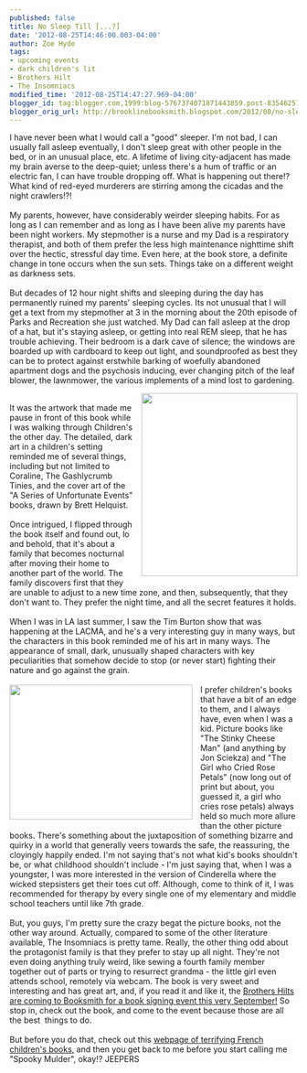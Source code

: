 ```yaml
---
published: false
title: No Sleep Till [...?]
date: '2012-08-25T14:46:00.003-04:00'
author: Zoe Hyde
tags:
- upcoming events
- dark children's lit
- Brothers Hilt
- The Insomniacs
modified_time: '2012-08-25T14:47:27.969-04:00'
blogger_id: tag:blogger.com,1999:blog-5767374071871443859.post-835462578798017140
blogger_orig_url: http://brooklinebooksmith.blogspot.com/2012/08/no-sleep-till.html
---
```


I have never been what I would call a "good" sleeper. I'm not bad, I can usually fall asleep eventually, I don't sleep great with other people in the bed, or in an unusual place, etc. A lifetime of living city-adjacent has made my brain averse to the deep-quiet; unless there's a hum of traffic or an electric fan, I can have trouble dropping off. What is happening out there!? What kind of red-eyed murderers are stirring among the cicadas and the night crawlers!?!<br /><br />My parents, however, have considerably weirder sleeping habits. For as long as I can remember and as long as I have been alive my parents have been night workers. My stepmother is a nurse and my Dad is a respiratory therapist, and both of them prefer the less high maintenance nighttime shift over the hectic, stressful day time. Even here, at the book store, a definite change in tone occurs when the sun sets. Things take on a different weight as darkness sets. <br /><br />But&nbsp;decades of 12 hour night shifts and sleeping during the day has permanently ruined my parents' sleeping cycles. Its&nbsp;not unusual&nbsp;that I will get a text from my stepmother at 3 in the morning about the 20th episode of Parks and Recreation she just watched. My Dad can fall asleep at the drop of a hat, but it's staying asleep, or getting into real REM sleep, that he has trouble achieving. Their bedroom is a dark cave of silence; the windows are boarded up with cardboard to keep out light, and soundproofed as best they can be to protect against erstwhile barking of woefully abandoned apartment dogs and the psychosis inducing, ever changing pitch of the leaf blower, the lawnmower, the various&nbsp;implements&nbsp;of a mind lost to gardening.<br /><div class="separator" style="clear: both; text-align: center;"><a href="http://media.tumblr.com/tumblr_lvb0fvNptf1qzploi.jpg" imageanchor="1" style="clear: right; float: right; margin-bottom: 1em; margin-left: 1em;"><img border="0" height="320" src="http://media.tumblr.com/tumblr_lvb0fvNptf1qzploi.jpg" width="273" /></a></div><br />It was the artwork that made me pause in front of this book while I was walking through Children's the other day. The detailed, dark art in a children's setting reminded me of several things, including but not limited to Coraline, The Gashlycrumb Tinies, and the cover art of the "A Series of&nbsp;Unfortunate&nbsp;Events" books, drawn by Brett Helquist.<br /><br />Once intrigued, I flipped through the book itself and found out, lo and behold, that it's about a family that becomes nocturnal after moving their home to another part of the world. The family discovers first that they are unable to adjust to a new time zone, and then, subsequently, that they don't want to. They prefer the night time, and all the secret features it holds.<br /><br />When I was in LA last summer, I saw the Tim Burton show that was happening at the LACMA, and he's a very interesting guy in many ways, but the characters in this book reminded me of his art in many ways. The appearance of small, dark, unusually shaped characters with key peculiarities that somehow decide to stop (or never start) fighting their nature and go against the grain.<br /><br /><div class="separator" style="clear: both; text-align: center;"><a href="http://breakfastwithjlblog.files.wordpress.com/2011/06/tim-burton-lacma-14.jpeg%3fw=750&amp;h=548" imageanchor="1" style="clear: left; float: left; margin-bottom: 1em; margin-right: 1em;"><img border="0" height="236" src="http://breakfastwithjlblog.files.wordpress.com/2011/06/tim-burton-lacma-14.jpeg%3fw=750&amp;h=548" width="320" /></a></div>I prefer children's books that have a bit of an edge to them, and I always have, even when I was a kid. Picture books like "The Stinky Cheese Man" (and anything by Jon Sciekza) and "The Girl who Cried Rose Petals" (now long out of print but about, you guessed it, a girl who cries rose petals) always held so much more allure than the other picture books. There's something about the juxtaposition of something bizarre and quirky in a world that generally veers towards the safe, the reassuring, the cloyingly happily ended. I'm not saying that's not what kid's books shouldn't be, or what childhood shouldn't include - I'm just saying that, when I was a youngster, I was more interested in the version of Cinderella where the wicked stepsisters get their toes cut off. Although, come to think of it, I was recommended for therapy by every single one of my elementary and middle school teachers until like 7th grade.<br /><br />But, you guys, I'm pretty sure the crazy begat the picture books, not the other way around. Actually, compared to some of the other literature available, The Insomniacs is pretty tame. Really, the other thing odd about the protagonist family is that they prefer to stay up all night. They're not even doing anything truly weird, like sewing a fourth family member together out of parts or trying to resurrect grandma - the little girl even attends school, remotely via webcam. The book is very sweet and interesting and has great art, and, if you read it and like it, the <a href="http://www.brooklinebooksmith.com/events/mainevent.html" target="_blank">Brothers Hilts are coming to Booksmith for a book signing event this very September!</a>&nbsp;So stop in, check out the book, and come to the event because those are all the best &nbsp;things to do.<br /><br />But before you do that, check out this <a href="http://www.guardian.co.uk/books/gallery/2012/may/30/terrifying-french-childrens-books-in-pictures?CMP=twt_gu#/?picture=390846422&amp;index=13" target="_blank">webpage of terrifying French children's books,</a> and then you get back to me before you start calling me "Spooky Mulder", okay!? JEEPERS